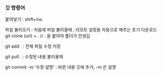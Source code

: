 ### 깃 명령어

붙여넣기 : shift+ins

파일 불러오기 : 처음에 파일 불러올때 , 리모트 설정을 자동으로 해주는 초기 다운로드  
git clone (url) + . // . 을 붙어야 폴더가 안생김

git add . : 전체 파일 수정 저장

git pull . : 수정된 내용 불러올때

git commit -m '수정 설명' : 바뀐 내용 깃에 추가, -m 은 설명
